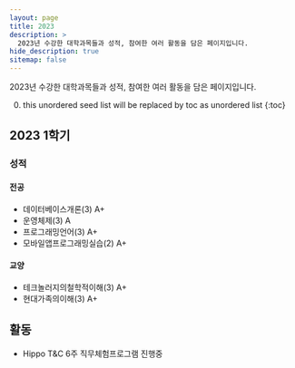 ```yaml
---
layout: page
title: 2023
description: >
  2023년 수강한 대학과목들과 성적, 참여한 여러 활동을 담은 페이지입니다.
hide_description: true
sitemap: false
---
```


2023년 수강한 대학과목들과 성적, 참여한 여러 활동을 담은 페이지입니다.

0. this unordered seed list will be replaced by toc as unordered list
{:toc}

## 2023 1학기
### 성적
#### 전공
- 데이터베이스개론(3) A+
- 운영체제(3) A
- 프로그래밍언어(3) A+
- 모바일앱프로그래밍실습(2) A+

#### 교양
- 테크놀러지의철학적이해(3) A+
- 현대가족의이해(3) A+


## 활동
- Hippo T&C 6주 직무체험프로그램 진행중